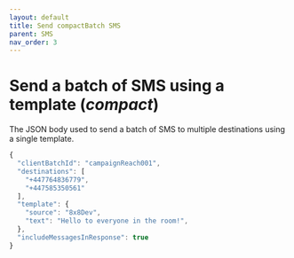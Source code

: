```yaml
---
layout: default
title: Send compactBatch SMS
parent: SMS
nav_order: 3
---
```


# Send a batch of SMS using a template (_compact_)

The JSON body used to send a batch of SMS to multiple destinations using a single template.

```js
{
  "clientBatchId": "campaignReach001",
  "destinations": [
    "+447764836779",
    "+447585350561"
  ],
  "template": {
    "source": "8x8Dev",
    "text": "Hello to everyone in the room!",
  },
  "includeMessagesInResponse": true
}
```
